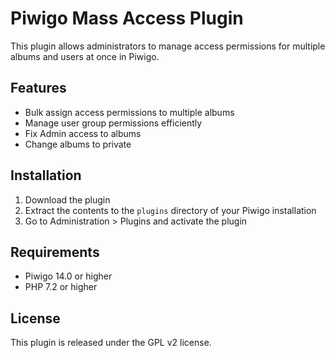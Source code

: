 # Piwigo Mass Access Plugin

This plugin allows administrators to manage access permissions for multiple albums and users at once in Piwigo.

## Features
- Bulk assign access permissions to multiple albums
- Manage user group permissions efficiently
- Fix Admin access to albums
- Change albums to private

## Installation
1. Download the plugin
2. Extract the contents to the `plugins` directory of your Piwigo installation
3. Go to Administration > Plugins and activate the plugin

## Requirements
- Piwigo 14.0 or higher
- PHP 7.2 or higher

## License
This plugin is released under the GPL v2 license.

